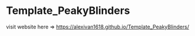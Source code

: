 # Template_PeakyBlinders

visit website here => https://alexivan1618.github.io/Template_PeakyBlinders/
